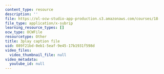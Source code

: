 ```yaml
---
content_type: resource
description: ''
file: https://ol-ocw-studio-app-production.s3.amazonaws.com/courses/18-03sc-differential-equations-fall-2011/089f21bd0eb15eaf9e4517b1931f598d_kRR9EVzr4lc.vtt
file_type: application/x-subrip
learning_resource_types: []
ocw_type: OCWFile
resourcetype: Other
title: 3play caption file
uid: 089f21bd-0eb1-5eaf-9e45-17b1931f598d
video_files:
  video_thumbnail_file: null
video_metadata:
  youtube_id: null
---
```


